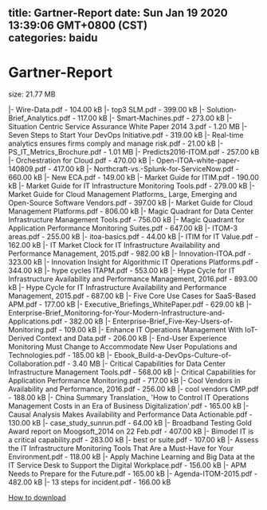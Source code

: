 
title: Gartner-Report
date: Sun Jan 19 2020 13:39:06 GMT+0800 (CST)    
categories: baidu
---

# Gartner-Report
size: 21.77 MB
 
 
|- Wire-Data.pdf - 104.00 kB
|- top3 SLM.pdf - 399.00 kB
|- Solution-Brief_Analytics.pdf - 117.00 kB
|- Smart-Machines.pdf - 273.00 kB
|- Situation Centric Service Assurance White Paper 2014 3.pdf - 1.20 MB
|- Seven Steps to Start Your DevOps Initiative.pdf - 319.00 kB
|- Real-time analytics ensures firms comply and manage risk.pdf - 21.00 kB
|- PS_IT_Metrics_Brochure.pdf - 1.01 MB
|- Predicts2016-ITOM.pdf - 257.00 kB
|- Orchestration for Cloud.pdf - 470.00 kB
|- Open-ITOA-white-paper-140809.pdf - 417.00 kB
|- Northcraft-vs.-Splunk-for-ServiceNow.pdf - 660.00 kB
|- New ECA.pdf - 149.00 kB
|- Market Guide for ITIM.pdf - 190.00 kB
|- Market Guide for IT Infrastructure Monitoring Tools.pdf - 279.00 kB
|- Market Guide for Cloud Management Platforms_ Large, Emerging and Open-Source Software Vendors.pdf - 397.00 kB
|- Market Guide for Cloud Management Platforms.pdf - 806.00 kB
|- Magic Quadrant for Data Center Infrastructure Management Tools.pdf - 756.00 kB
|- Magic Quadrant for Application Performance Monitoring Suites.pdf - 647.00 kB
|- ITOM-3 areas.pdf - 255.00 kB
|- itoa-basics.pdf - 44.00 kB
|- ITIM for IT Value.pdf - 162.00 kB
|- IT Market Clock for IT Infrastructure Availability and Performance Management, 2015.pdf - 982.00 kB
|- Innovation-ITOA.pdf - 323.00 kB
|- Innovation Insight for Algorithmic IT Operations Platforms.pdf - 344.00 kB
|- hype cycles ITAPM.pdf - 553.00 kB
|- Hype Cycle for IT Infrastructure Availability and Performance Management, 2016.pdf - 893.00 kB
|- Hype Cycle for IT Infrastructure Availability and Performance Management, 2015.pdf - 687.00 kB
|- Five Core Use Cases for SaaS-Based APM.pdf - 177.00 kB
|- Executive_Briefings_WhitePaper.pdf - 629.00 kB
|- Enterprise-Brief_Monitoring-for-Your-Modern-Infrastructure-and-Applications.pdf - 382.00 kB
|- Enterprise-Brief_Five-Key-Users-of-Monitoring.pdf - 109.00 kB
|- Enhance IT Operations Management With IoT-Derived Context and Data.pdf - 206.00 kB
|- End-User Experience Monitoring Must Change to Accommodate New User Populations and Technologies.pdf - 185.00 kB
|- Ebook_Build-a-DevOps-Culture-of-Collaboration.pdf - 3.40 MB
|- Critical Capabilities for Data Center Infrastructure Management Tools.pdf - 568.00 kB
|- Critical Capabilities for Application Performance Monitoring.pdf - 717.00 kB
|- Cool Vendors in Availability and Performance, 2016.pdf - 256.00 kB
|- cool vendors CMP.pdf - 188.00 kB
|- China Summary Translation_ 'How to Control IT Operations Management Costs in an Era of Business Digitalization'.pdf - 165.00 kB
|- Causal Analysis Makes Availability and Performance Data Actionable.pdf - 130.00 kB
|- case_study_sunrun.pdf - 64.00 kB
|- Broadband Testing Gold Award report on Moogsoft_2014 on 22 Feb.pdf - 407.00 kB
|- Bimodel IT is a critical capability.pdf - 283.00 kB
|- best or suite.pdf - 107.00 kB
|- Assess the IT Infrastructure Monitoring Tools That Are a Must-Have for Your Environment.pdf - 118.00 kB
|- Apply Machine Learning and Big Data at the IT Service Desk to Support the Digital Workplace.pdf - 156.00 kB
|- APM Needs to Prepare for the Future.pdf - 165.00 kB
|- Agenda-ITOM-2015.pdf - 482.00 kB
|- 13 steps for incident.pdf - 166.00 kB

[How to download](https://bpcam.bemobtrk.com/go/2ceec3aa-1ca2-46d6-b9ff-aaa5c184517c?jno=520)
